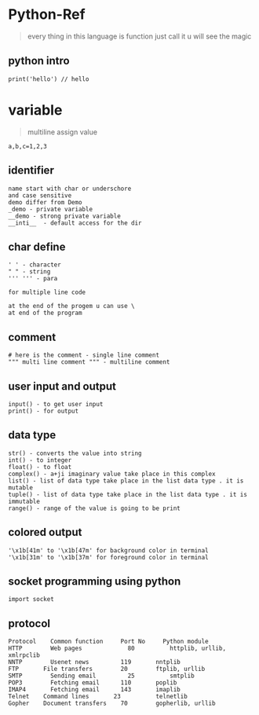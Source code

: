 # Python-Ref
> every thing in this language is function just call it u will see the magic

## python intro
```
print('hello') // hello
```

# variable
>multiline assign value
```
a,b,c=1,2,3
```

## identifier
```
name start with char or underschore
and case sensitive
demo differ from Demo
_demo - private variable
__demo - strong private variable
__inti__  - default access for the dir
```

## char define
```
' ' - character
" " - string
''' ''' - para

for multiple line code

at the end of the progem u can use \ 
at end of the program
```

## comment
```
# here is the comment - single line comment
""" multi line comment """ - multiline comment
```

## user input and output
```
input() - to get user input
print() - for output
```
## data type
```
str() - converts the value into string
int() - to integer
float() - to float 
complex() - a+ji imaginary value take place in this complex
list() - list of data type take place in the list data type . it is mutable
tuple() - list of data type take place in the list data type . it is immutable
range() - range of the value is going to be print
```
## colored output
```
'\x1b[41m' to '\x1b[47m' for background color in terminal
'\x1b[31m' to '\x1b[37m' for foreground color in terminal
```
## socket programming using python

```
import socket

```
## protocol
```
Protocol	Common function   	Port No 	Python module
HTTP	    Web pages	          80	      httplib, urllib, xmlrpclib
NNTP	    Usenet news	        119	      nntplib
FTP	      File transfers	    20	      ftplib, urllib
SMTP	    Sending email	      25	      smtplib
POP3	    Fetching email	    110	      poplib
IMAP4	    Fetching email	    143	      imaplib
Telnet	  Command lines	      23	      telnetlib
Gopher	  Document transfers	70	      gopherlib, urllib
```
